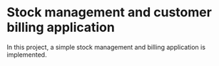 
# Stock management and customer billing application

In this project, a simple stock management and billing application is 
implemented. 


